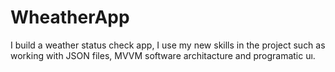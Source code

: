 # WheatherApp
I build a weather status check app, I use my new skills in the project such as working with JSON files, MVVM software architacture and programatic uı.
